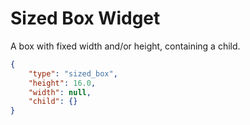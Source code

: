 # Sized Box Widget

A box with fixed width and/or height, containing a child.

```json
{
    "type": "sized_box",
    "height": 16.0,
    "width": null,
    "child": {}
}
```
